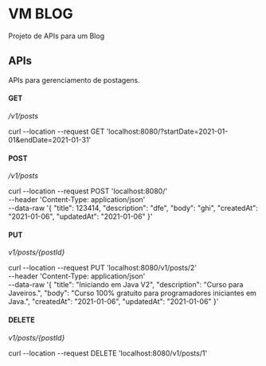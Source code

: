 # VM BLOG
Projeto de APIs para um Blog

## APIs

APIs para gerenciamento de postagens.

#### GET

_/v1/posts_

curl --location --request GET 'localhost:8080/?startDate=2021-01-01&endDate=2021-01-31'

#### POST

_/v1/posts_

curl --location --request POST 'localhost:8080/' \
--header 'Content-Type: application/json' \
--data-raw '{
"title": 123414,
"description": "dfe",
"body": "ghi",
"createdAt": "2021-01-06",
"updatedAt": "2021-01-06"
}'

#### PUT

_v1/posts/{postId}_

curl --location --request PUT 'localhost:8080/v1/posts/2' \
--header 'Content-Type: application/json' \
--data-raw '{
"title": "Iniciando em Java V2",
"description": "Curso para Javeiros.",
"body": "Curso 100% gratuito para programadores iniciantes em Java.",
"createdAt": "2021-01-06",
"updatedAt": "2021-01-06"
}'

#### DELETE

_v1/posts/{postId}_

curl --location --request DELETE 'localhost:8080/v1/posts/1'